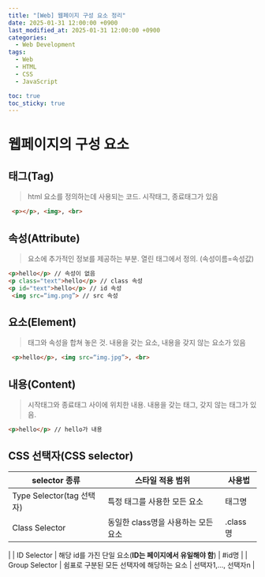 ```yaml
---
title: "[Web] 웹페이지 구성 요소 정리"
date: 2025-01-31 12:00:00 +0900
last_modified_at: 2025-01-31 12:00:00 +0900
categories:
  - Web Development
tags:
  - Web
  - HTML
  - CSS
  - JavaScript

toc: true
toc_sticky: true
---
```


# 웹페이지의 구성 요소

## 태그(Tag)

> html 요소를 정의하는데 사용되는 코드. 시작태그, 종료태그가 있음

```html
 <p></p>, <img>, <br>
```

## 속성(Attribute)

> 요소에 추가적인 정보를 제공하는 부분. 열린 태그에서 정의. (속성이름=속성값)

```html
<p>hello</p> // 속성이 없음
<p class="text">hello</p> // class 속성
<p id="text">hello</p> // id 속성
 <img src=“img.png”> // src 속성
```

## 요소(Element)

> 태그와 속성을 합쳐 놓은 것. 내용을 갖는 요소, 내용을 갖지 않는 요소가 있음

```html
 <p>hello</p>, <img src=“img.jpg”>, <br>
```

## 내용(Content)

> 시작태그와 종료태그 사이에 위치한 내용. 내용을 갖는 태그, 갖지 않는 태그가 있음.

```html
<p>hello</p> // hello가 내용
```

## CSS 선택자(CSS selector)

| selector 종류 | 스타일 적용 범위 | 사용법 |
|----------|----------|----------|
| Type Selector(tag 선택자)    | 특정 태그를 사용한 모든 요소   | 태그명   |
| Class Selector    | 동일한 class명을 사용하는 모든 요소   | .class명
   |
| ID Selector    | 해당 id를 가진 단일 요소(**ID는 페이지에서 유일해야 함**)   | #id명   |
| Group Selector    | 쉼표로 구분된 모든 선택자에 해당하는 요소   | 선택자1,…, 선택자n   |